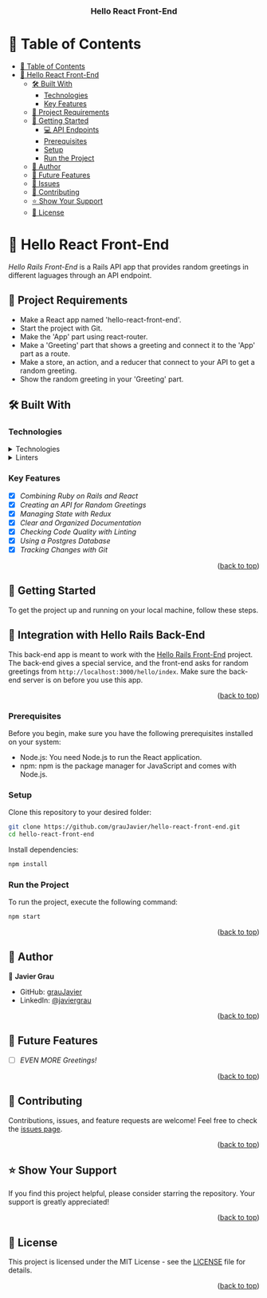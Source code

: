 
<a name="readme-top"></a>

<div align="center">

  <h3><b>Hello React Front-End</b></h3>

</div>

# 📗 Table of Contents

- [📗 Table of Contents](#-table-of-contents)
- [📖 Hello React Front-End](#about-project)
  - [🛠 Built With](#-built-with)
    - [Technologies](#technologies)
    - [Key Features](#key-features)
  - [🏁 Project Requirements](#project-requirements)
  - [🚀 Getting Started](#getting-started)
    - [💻 API Endpoints](#integration-with-hello-rails-back-end)
    - [Prerequisites](#prerequisites)
    - [Setup](#setup)
    - [Run the Project](#run-the-project)
  - [👥 Author](#authors)
  - [🔭 Future Features](#-future-features)
  - [🔭 Issues](#issues)
  - [🤝 Contributing](#contributing)
  - [⭐️ Show Your Support](#️support)
  - [📝 License](#license)

<!-- PROJECT REQUIREMENTS -->

# 📖 Hello React Front-End <a name="about-project"></a>

*Hello Rails Front-End* is a Rails API app that provides random greetings in different laguages through an API endpoint.

## 🏁 Project Requirements <a name="project-requirements"></a>

- Make a React app named 'hello-react-front-end'.
- Start the project with Git.
- Make the 'App' part using react-router.
- Make a 'Greeting' part that shows a greeting and connect it to the 'App' part as a route.
- Make a store, an action, and a reducer that connect to your API to get a random greeting.
- Show the random greeting in your 'Greeting' part.

## 🛠 Built With <a name="built-with"></a>

### Technologies <a name="technologies"></a>

<details>
  <summary>Technologies</summary>
  <ul>
    <li><a href="https://rubyonrails.org/">Ruby on Rails</a></li>
    <li><a href="https://reactjs.org/">React</a></li>
    <li><a href="https://webpack.js.org/">Webpack</a></li>
    <li><a href="https://redux.js.org/">Redux</a></li>
  </ul>
</details>
<details>
<summary>Linters</summary>
  <ul>
    <li><a href="https://rubocop.org/">Rubocop</a></li>
    <li><a href="https://eslint.org/">ESlint</a></li>
    <li><a href="https://stylelint.io/">Stylelint</a></li>
  </ul>
</details>

### Key Features <a name="key-features"></a>

- [x] *Combining Ruby on Rails and React*
- [x] *Creating an API for Random Greetings*
- [x] *Managing State with Redux*
- [x] *Clear and Organized Documentation*
- [x] *Checking Code Quality with Linting*
- [x] *Using a Postgres Database*
- [x] *Tracking Changes with Git*

<p align="right">(<a href="#readme-top">back to top</a>)</p>

## 🚀 Getting Started <a name="getting-started"></a>

To get the project up and running on your local machine, follow these steps.

## 🔗 Integration with Hello Rails Back-End <a name="integration-with-hello-rails-back-end"></a>

This back-end app is meant to work with the [Hello Rails Front-End](https://github.com/grauJavier/hello-react-front-end) project. The back-end gives a special service, and the front-end asks for random greetings from `http://localhost:3000/hello/index`. Make sure the back-end server is on before you use this app.

<p align="right">(<a href="#readme-top">back to top</a>)</p>


### Prerequisites

Before you begin, make sure you have the following prerequisites installed on your system:

- Node.js: You need Node.js to run the React application.
- npm: npm is the package manager for JavaScript and comes with Node.js.

### Setup

Clone this repository to your desired folder:

```sh
git clone https://github.com/grauJavier/hello-react-front-end.git
cd hello-react-front-end
```

Install dependencies:

```sh
npm install
```

### Run the Project

To run the project, execute the following command:

```sh
npm start
```

<p align="right">(<a href="#readme-top">back to top</a>)</p>

## 👥 Author <a name="authors"></a>

👤 **Javier Grau**
- GitHub: [grauJavier](https://github.com/grauJavier)
- LinkedIn: [@javiergrau](https://www.linkedin.com/in/javiergrau/)

<p align="right">(<a href="#readme-top">back to top</a>)</p>

## 🔭 Future Features <a name="future-features"></a>

- [ ] *EVEN MORE Greetings!*

<p align="right">(<a href="#readme-top">back to top</a>)</p>

## 🤝 Contributing <a name="contributing"></a>

Contributions, issues, and feature requests are welcome! Feel free to check the [issues page](https://github.com/grauJavier/hello-react-front-end/issues).

<p align="right">(<a href="#readme-top">back to top</a>)</p>

## ⭐️ Show Your Support <a name="️support"></a>

If you find this project helpful, please consider starring the repository. Your support is greatly appreciated!

<p align="right">(<a href="#readme-top">back to top</a>)</p>

## 📝 License <a name="license"></a>

This project is licensed under the MIT License - see the [LICENSE](https://github.com/grauJavier/hello-react-front-end/blob/feature/add-react/LICENSE) file for details.

<p align="right">(<a href="#readme-top">back to top</a>)</p>

